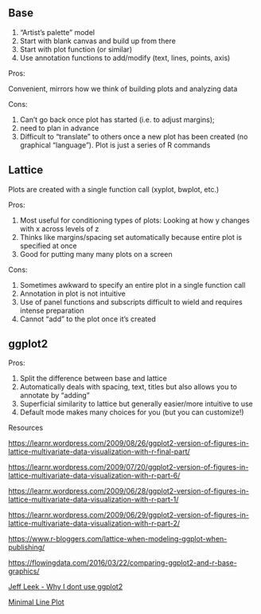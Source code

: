 

## Base

1. “Artist’s palette” model
2. Start with blank canvas and build up from there
3. Start with plot function \(or similar\)
4. Use annotation functions to add/modify \(text, lines, points, axis\)

Pros:

Convenient, mirrors how we think of building plots and analyzing data

Cons:

1. Can’t go back once plot has started \(i.e. to adjust margins\);
2. need to plan in advance
3. Difficult to “translate” to others once a new plot has been created \(no graphical “language”\). Plot is just a series of R commands

## Lattice

Plots are created with a single function call \(xyplot, bwplot, etc.\)

Pros:

1. Most useful for conditioning types of plots: Looking at how y changes with x across levels of z
2. Thinks like margins/spacing set automatically because entire plot is specified at once
3. Good for putting many many plots on a screen

Cons:

1. Sometimes awkward to specify an entire plot in a single function call
2. Annotation in plot is not intuitive
3. Use of panel functions and subscripts difficult to wield and requires intense preparation
4. Cannot “add” to the plot once it’s created

## ggplot2

Pros:

1. Split the difference between base and lattice
2. Automatically deals with spacing, text, titles but also allows you to annotate by “adding”
3. Superficial similarity to lattice but generally easier/more intuitive to use
4. Default mode makes many choices for you \(but you can customize!\)



Resources

https://learnr.wordpress.com/2009/08/26/ggplot2-version-of-figures-in-lattice-multivariate-data-visualization-with-r-final-part/

https://learnr.wordpress.com/2009/07/20/ggplot2-version-of-figures-in-lattice-multivariate-data-visualization-with-r-part-6/

https://learnr.wordpress.com/2009/06/28/ggplot2-version-of-figures-in-lattice-multivariate-data-visualization-with-r-part-1/

https://learnr.wordpress.com/2009/06/29/ggplot2-version-of-figures-in-lattice-multivariate-data-visualization-with-r-part-2/

https://www.r-bloggers.com/lattice-when-modeling-ggplot-when-publishing/

https://flowingdata.com/2016/03/22/comparing-ggplot2-and-r-base-graphics/

[Jeff Leek - Why I dont use ggplot2](https://simplystatistics.org/2016/02/11/why-i-dont-use-ggplot2/)

[Minimal Line Plot](http://motioninsocial.com/tufte/#minimal-line-plot)



